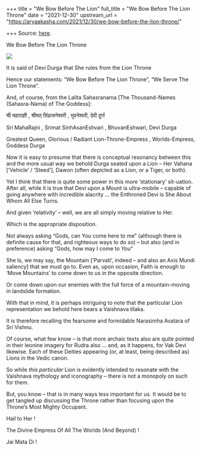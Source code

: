 +++
title = "We Bow Before The Lion"
full_title = "We Bow Before The Lion Throne"
date = "2021-12-30"
upstream_url = "https://aryaakasha.com/2021/12/30/we-bow-before-the-lion-throne/"

+++
Source: [here](https://aryaakasha.com/2021/12/30/we-bow-before-the-lion-throne/).

We Bow Before The Lion Throne

![](https://aryaakasha.files.wordpress.com/2021/12/846409538aa41561d00c65263b8ad2ce.jpg?w=564)

It is said of Devi Durga that She rules from the Lion Throne

Hence our statements: “We Bow Before The Lion Throne”, “We Serve The
Lion Throne”.

And, of course, from the Lalita Sahasranama \[The Thousand-Names
(Sahasra-Nama) of The Goddess\]:

श्री महाराज्ञी , श्रीमत् सिंहासनेश्वरी , भुवनेश्वरी, देवी दुर्गा

Sri MahaRajni , Srimat SinhAsanEshvari , BhuvanEshwari, Devi Durga

Greatest Queen, Glorious / Radiant Lion-Throne-Empress , Worlds-Empress,
Goddess Durga

Now it is easy to presume that there is conceptual resonancy between
this and the more usual way we behold Durga seated upon a Lion – Her
Vahana \[‘Vehicle’ / ‘Steed’\], Dawon (often depicted as a Lion, or a
Tiger, or both).

Yet I think that there is quite some power in this more ‘stationary’
sit-uation. After all, while it is true that Devi upon a Mount is
ultra-mobile – capable of going anywhere with incredible alacrity … the
Enthroned Devi is She About Whom All Else Turns.

And given ‘relativity’ – well, we are all simply moving relative to Her.

Which is the appropriate disposition.

Not always asking “Gods, can You come here to me” (although there is
definite cause for that, and righteous ways to do so) – but also (and in
preference) asking “Gods, how may I come to *You*“

She Is, we may say, the Mountain \[‘Parvati’, indeed – and also an Axis
Mundi saliency\] that we must go to. Even as, upon occasion, Faith is
enough to ‘Move Mountains’ to come down to us in the opposite direction.

Or come down upon our enemies with the full force of a mountain-moving
in landslide formation.

With that in mind, it is perhaps intriguing to note that the particular
Lion representation we behold here bears a Vaishnava tilaka.

It is therefore recalling the fearsome and formidable Narasimha Avatara
of Sri Vishnu.

Of course, what few know – is that more archaic texts also are quite
pointed in their leonine imagery for Rudra also … and, as it happens,
for Vak Devi likewise. Each of these Deities appearing (or, at least,
being described as) Lions in the Vedic canon.

So while *this particular* Lion is evidently intended to resonate with
the Vaishnava mythology and iconography – there is not a monopoly on
such for them.

But, you know – that is in many ways less important for us. It would be
to get tangled up discussing the Throne rather than focusing upon the
Throne’s Most Mighty Occupant.

Hail to Her !

The Divine Empress Of All The Worlds (And Beyond) !

Jai Mata Di !

